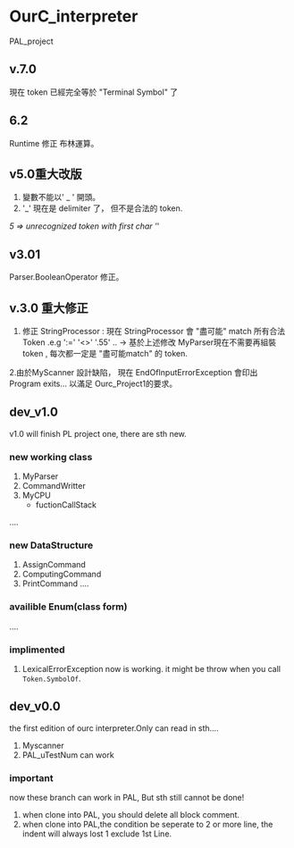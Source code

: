 # OurC_interpreter
PAL_project

## v.7.0

現在 token 已經完全等於 "Terminal Symbol" 了


## 6.2
Runtime 修正 布林運算。

## v5.0重大改版
1. 變數不能以' _ ' 開頭。
2. '_' 現在是 delimiter 了， 但不是合法的 token.

_5 => unrecognized token with first char '_'


## v3.01
Parser.BooleanOperator 修正。

## v.3.0 重大修正
1. 修正 StringProcessor : 現在 StringProcessor 會 "盡可能" match 所有合法Token .e.g ':=' '<>' '.55' ..
  -> 基於上述修改 MyParser現在不需要再組裝 token , 每次都一定是 "盡可能match" 的 token.
  
2.由於MyScanner 設計缺陷， 現在 EndOfInputErrorException 會印出 Program exits... 以滿足 Ourc_Project1的要求。


## dev_v1.0
v1.0 will finish PL project one, there are sth new.

### new working class
1. MyParser
2. CommandWritter
3. MyCPU
    - fuctionCallStack
    
....

### new DataStructure

1. AssignCommand
2. ComputingCommand
3. PrintCommand
....

### availible Enum(class form)
....

### implimented
1. LexicalErrorException now is working. it might be throw when you call `Token.SymbolOf`.

## dev_v0.0
the first edition of ourc interpreter.Only can read in sth....

1. Myscanner
2. PAL_uTestNum can work

### important

now these branch can work in PAL, But sth still cannot be done!

1. when clone into PAL, you should delete all block comment.
2. when clone into PAL,the condition be seperate to 2 or more line, the indent will always lost 1 exclude 1st Line. 
